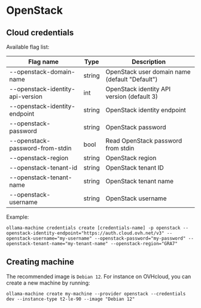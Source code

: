 # OpenStack

## Cloud credentials

Available flag list:

| Flag name                          | Type   | Description                              |
|------------------------------------|--------|------------------------------------------|
| --openstack-domain-name            | string | OpenStack user domain name (default "Default") |
| --openstack-identity-api-version   | int    | OpenStack identity API version (default 3) |
| --openstack-identity-endpoint      | string | OpenStack identity endpoint              |
| --openstack-password               | string | OpenStack password                       |
| --openstack-password-from-stdin    | bool   | Read OpenStack password from stdin       |
| --openstack-region                 | string | OpenStack region                         |
| --openstack-tenant-id              | string | OpenStack tenant ID                      |
| --openstack-tenant-name            | string | OpenStack tenant name                    |
| --openstack-username               | string | OpenStack username                       |

Example:

```console
ollama-machine credentials create [credentials-name] -p openstack --openstack-identity-endpoint="https://auth.cloud.ovh.net/v3" --openstack-username="my-username" --openstack-password="my-password" --openstack-tenant-name="my-tenant-name" --openstack-region="GRA7"
```

## Creating machine

The recommended image is `Debian 12`. For instance on OVHcloud, you can create a new machine by running:

```console
ollama-machine create my-machine --provider openstack --credentials dev --instance-type t2-le-90 --image "Debian 12"
```